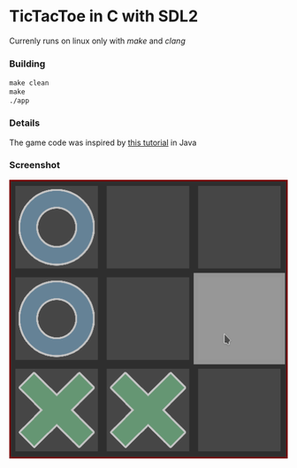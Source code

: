 # TicTacToe in C with SDL2
Currenly runs on linux only with *make* and *clang*

### Building
```
make clean
make
./app
```
### Details
The game code was inspired by [this tutorial](https://www.youtube.com/watch?v=Jm8sgpb6NTY&list=PLSwym-AcroiWQSNz9irzh8kxB-GA2Mo5y&index=7) in Java

### Screenshot
![IMG](screenshot.png)
